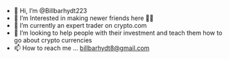 - 👋 Hi, I’m @Billbarhydt223
- 👀 I’m Interested in making newer friends here 🌹🌹
- 🌱 I’m currently an expert trader on crypto.com
- 💞️ I’m looking to help people with their investment and teach them how to go about crypto currencies
- 📫 How to reach me ... billbarhydt8@gmail.com

<!---
Billbarhydt223/Billbarhydt223 is a ✨ special ✨ repository because its `README.md` (this file) appears on your GitHub profile.
You can click the Preview link to take a look at your changes.
--->
